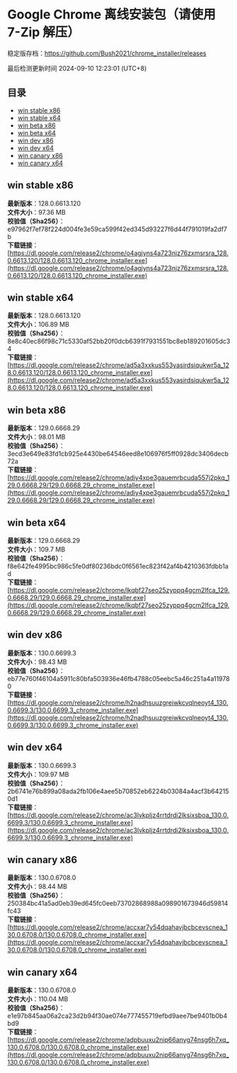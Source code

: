 # Google Chrome 离线安装包（请使用 7-Zip 解压）
稳定版存档：<https://github.com/Bush2021/chrome_installer/releases>

最后检测更新时间
2024-09-10 12:23:01 (UTC+8)


## 目录
* [win stable x86](https://github.com/Bush2021/chrome_installer?tab=readme-ov-file#win-stable-x86)
* [win stable x64](https://github.com/Bush2021/chrome_installer?tab=readme-ov-file#win-stable-x64)
* [win beta x86](https://github.com/Bush2021/chrome_installer?tab=readme-ov-file#win-beta-x86)
* [win beta x64](https://github.com/Bush2021/chrome_installer?tab=readme-ov-file#win-beta-x64)
* [win dev x86](https://github.com/Bush2021/chrome_installer?tab=readme-ov-file#win-dev-x86)
* [win dev x64](https://github.com/Bush2021/chrome_installer?tab=readme-ov-file#win-dev-x64)
* [win canary x86](https://github.com/Bush2021/chrome_installer?tab=readme-ov-file#win-canary-x86)
* [win canary x64](https://github.com/Bush2021/chrome_installer?tab=readme-ov-file#win-canary-x64)

## win stable x86
**最新版本**：128.0.6613.120  
**文件大小**：97.36 MB  
**校验值（Sha256）**：e97962f7ef78f224d004fe3e59ca599f42ed345d93227f6d44f791019fa2df7b  
**下载链接**：[https://dl.google.com/release2/chrome/o4agjyns4a723njz76zxmsrsra_128.0.6613.120/128.0.6613.120_chrome_installer.exe](https://dl.google.com/release2/chrome/o4agjyns4a723njz76zxmsrsra_128.0.6613.120/128.0.6613.120_chrome_installer.exe)  

## win stable x64
**最新版本**：128.0.6613.120  
**文件大小**：106.89 MB  
**校验值（Sha256）**：8e8c40ec86f98c71c5330af52bb20f0dcb6391f7931551bc8eb189201605dc34  
**下载链接**：[https://dl.google.com/release2/chrome/ad5a3xxkus553yasirdsiqukwr5a_128.0.6613.120/128.0.6613.120_chrome_installer.exe](https://dl.google.com/release2/chrome/ad5a3xxkus553yasirdsiqukwr5a_128.0.6613.120/128.0.6613.120_chrome_installer.exe)  

## win beta x86
**最新版本**：129.0.6668.29  
**文件大小**：98.01 MB  
**校验值（Sha256）**：3ecd3e649e83fd1cb925e4430be64546eed8e106976f5ff0928dc3406decb72a  
**下载链接**：[https://dl.google.com/release2/chrome/adiy4xpe3gauemrbcuda557j2pkq_129.0.6668.29/129.0.6668.29_chrome_installer.exe](https://dl.google.com/release2/chrome/adiy4xpe3gauemrbcuda557j2pkq_129.0.6668.29/129.0.6668.29_chrome_installer.exe)  

## win beta x64
**最新版本**：129.0.6668.29  
**文件大小**：109.7 MB  
**校验值（Sha256）**：f8e642fe4995bc986c5fe0df80236bdc0f6561ec823f42af4b4210363fdbb1ad  
**下载链接**：[https://dl.google.com/release2/chrome/lkqbf27seo25zyppq4gcm2lfca_129.0.6668.29/129.0.6668.29_chrome_installer.exe](https://dl.google.com/release2/chrome/lkqbf27seo25zyppq4gcm2lfca_129.0.6668.29/129.0.6668.29_chrome_installer.exe)  

## win dev x86
**最新版本**：130.0.6699.3  
**文件大小**：98.43 MB  
**校验值（Sha256）**：eb77e760f46104a5911c80bfa503936e46fb4788c05eebc5a46c251a4a119780  
**下载链接**：[https://dl.google.com/release2/chrome/h2nadhsuuzgreiwkcvqlneoyt4_130.0.6699.3/130.0.6699.3_chrome_installer.exe](https://dl.google.com/release2/chrome/h2nadhsuuzgreiwkcvqlneoyt4_130.0.6699.3/130.0.6699.3_chrome_installer.exe)  

## win dev x64
**最新版本**：130.0.6699.3  
**文件大小**：109.97 MB  
**校验值（Sha256）**：2b6741e76b899a08ada2fb106e4aee5b70852eb6224b03084a4acf3b642150d1  
**下载链接**：[https://dl.google.com/release2/chrome/ac3lvkpljz4rrtdrdi2lksixsboa_130.0.6699.3/130.0.6699.3_chrome_installer.exe](https://dl.google.com/release2/chrome/ac3lvkpljz4rrtdrdi2lksixsboa_130.0.6699.3/130.0.6699.3_chrome_installer.exe)  

## win canary x86
**最新版本**：130.0.6708.0  
**文件大小**：98.44 MB  
**校验值（Sha256）**：250384bc41a5ad0eb39ed645fc0eeb73702868988a098901673946d59814fc43  
**下载链接**：[https://dl.google.com/release2/chrome/accxar7y54dqahavjbcbcevscnea_130.0.6708.0/130.0.6708.0_chrome_installer.exe](https://dl.google.com/release2/chrome/accxar7y54dqahavjbcbcevscnea_130.0.6708.0/130.0.6708.0_chrome_installer.exe)  

## win canary x64
**最新版本**：130.0.6708.0  
**文件大小**：110.04 MB  
**校验值（Sha256）**：e1e97b845aa06a2ca23d2b94f30ae074e777455719efbd9aee7be9401b0b4bd9  
**下载链接**：[https://dl.google.com/release2/chrome/adpbuuxu2nip66anyg74nsg6h7xq_130.0.6708.0/130.0.6708.0_chrome_installer.exe](https://dl.google.com/release2/chrome/adpbuuxu2nip66anyg74nsg6h7xq_130.0.6708.0/130.0.6708.0_chrome_installer.exe)  

